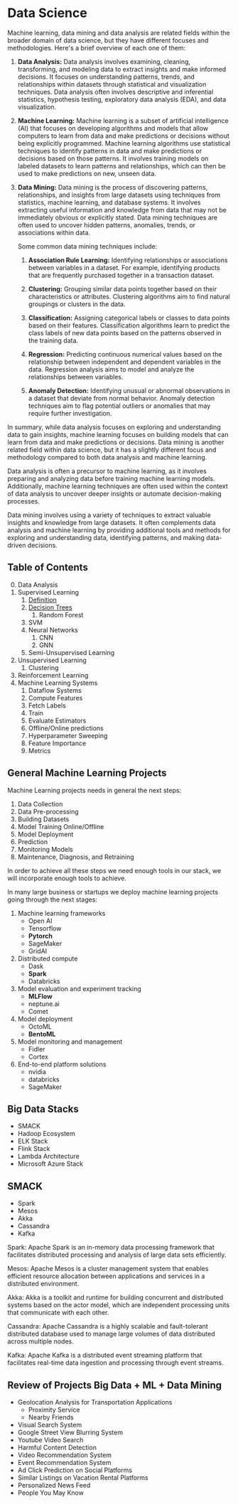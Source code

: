 # Data Science

Machine learning, data mining and data analysis are related fields within the broader domain of data science, but they have different focuses and methodologies. Here's a brief overview of each one of them:

1. **Data Analysis:**
   Data analysis involves examining, cleaning, transforming, and modeling data to extract insights and make informed decisions. It focuses on understanding patterns, trends, and relationships within datasets through statistical and visualization techniques. Data analysis often involves descriptive and inferential statistics, hypothesis testing, exploratory data analysis (EDA), and data visualization.

2. **Machine Learning:**
   Machine learning is a subset of artificial intelligence (AI) that focuses on developing algorithms and models that allow computers to learn from data and make predictions or decisions without being explicitly programmed. Machine learning algorithms use statistical techniques to identify patterns in data and make predictions or decisions based on those patterns. It involves training models on labeled datasets to learn patterns and relationships, which can then be used to make predictions on new, unseen data.

3. **Data Mining:**
    Data mining is the process of discovering patterns, relationships, and insights from large datasets using techniques from statistics, machine learning, and database systems. It involves extracting useful information and knowledge from data that may not be immediately obvious or explicitly stated. Data mining techniques are often used to uncover hidden patterns, anomalies, trends, or associations within data.

    Some common data mining techniques include:

    1. **Association Rule Learning:** Identifying relationships or associations between variables in a dataset. For example, identifying products that are frequently purchased together in a transaction dataset.

    2. **Clustering:** Grouping similar data points together based on their characteristics or attributes. Clustering algorithms aim to find natural groupings or clusters in the data.

    3. **Classification:** Assigning categorical labels or classes to data points based on their features. Classification algorithms learn to predict the class labels of new data points based on the patterns observed in the training data.

    4. **Regression:** Predicting continuous numerical values based on the relationship between independent and dependent variables in the data. Regression analysis aims to model and analyze the relationships between variables.

    5. **Anomaly Detection:** Identifying unusual or abnormal observations in a dataset that deviate from normal behavior. Anomaly detection techniques aim to flag potential outliers or anomalies that may require further investigation.

In summary, while data analysis focuses on exploring and understanding data to gain insights, machine learning focuses on building models that can learn from data and make predictions or decisions. Data mining is another related field within data science, but it has a slightly different focus and methodology compared to both data analysis and machine learning.

Data analysis is often a precursor to machine learning, as it involves preparing and analyzing data before training machine learning models. Additionally, machine learning techniques are often used within the context of data analysis to uncover deeper insights or automate decision-making processes.


Data mining involves using a variety of techniques to extract valuable insights and knowledge from large datasets. It often complements data analysis and machine learning by providing additional tools and methods for exploring and understanding data, identifying patterns, and making data-driven decisions.

## Table of Contents
0. Data Analysis
1. Supervised Learning
    1. [Definition](./01_SUPERVISED_LEARNING/section_01.md)
    2. [Decision Trees](./01_SUPERVISED_LEARNING/section_01.md)
        1. Random Forest
    3. SVM
    4. Neural Networks
        1. CNN
        2. GNN
    5. Semi-Unsupervised Learning
2. Unsupervised Learning
    1. Clustering
3. Reinforcement Learning
4. Machine Learning Systems
    1. Dataflow Systems
    2. Compute Features
    3. Fetch Labels
    4. Train
    5. Evaluate Estimators
    6. Offline/Online predictions
    7. Hyperparameter Sweeping
    8. Feature Importance
    9. Metrics


## General Machine Learning Projects

Machine Learning projects needs in general the next steps:

1. Data Collection
2. Data Pre-processing
3. Building Datasets
4. Model Training Online/Offline
5. Model Deployment
6. Prediction
7. Monitoring Models
8. Maintenance, Diagnosis, and Retraining

In order to achieve all these steps we need enough tools in our stack, we will incorporate 
enough tools to achieve.

In many large business or startups we deploy machine learning projects going through the next stages:

1. Machine learning frameworks
    - Open AI
    - Tensorflow
    - **Pytorch**
    - SageMaker
    - GridAI
2. Distributed compute
    - Dask
    - **Spark**
    - Databricks
3. Model evaluation and experiment tracking
    - **MLFlow**
    - neptune.ai
    - Comet
4. Model deployment
    - OctoML
    - **BentoML**
5. Model monitoring and management
    - Fidler
    - Cortex
6. End-to-end platform solutions
    - nvidia
    - databricks
    - SageMaker


## Big Data Stacks

- SMACK
- Hadoop Ecosystem
- ELK Stack
- Flink Stack
- Lambda Architecture
- Microsoft Azure Stack

## SMACK
- Spark
- Mesos
- Akka
- Cassandra
- Kafka


Spark: Apache Spark is an in-memory data processing framework that facilitates distributed processing and analysis of large data sets efficiently.

Mesos: Apache Mesos is a cluster management system that enables efficient resource allocation between applications and services in a distributed environment.

Akka: Akka is a toolkit and runtime for building concurrent and distributed systems based on the actor model, which are independent processing units that communicate with each other.

Cassandra: Apache Cassandra is a highly scalable and fault-tolerant distributed database used to manage large volumes of data distributed across multiple nodes.

Kafka: Apache Kafka is a distributed event streaming platform that facilitates real-time data ingestion and processing through event streams.


## Review of Projects Big Data + ML + Data Mining

- Geolocation Analysis for Transportation Applications
    - Proximity Service
    - Nearby Friends
- Visual Search System
- Google Street View Blurring System
- Youtube Video Search
- Harmful Content Detection
- Video Recommendation System
- Event Recommendation System
- Ad Click Prediction on Social Platforms
- Similar Listings on Vacation Rental Platforms
- Personalized News Feed
- People You May Know




